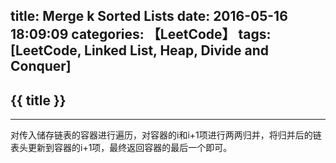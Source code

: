 title: Merge k Sorted Lists
date: 2016-05-16 18:09:09
categories: 【LeetCode】
tags: [LeetCode, Linked List, Heap, Divide and Conquer]
---
## {{ title }} ##

---

对传入储存链表的容器进行遍历，对容器的i和i+1项进行两两归并，将归并后的链表头更新到容器的i+1项，最终返回容器的最后一个即可。